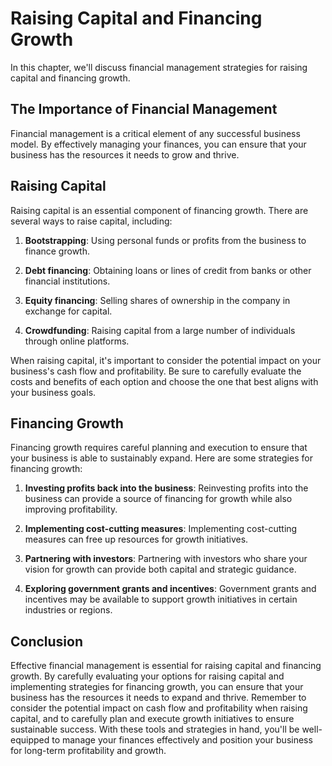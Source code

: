Raising Capital and Financing Growth
=====================================================================

In this chapter, we'll discuss financial management strategies for raising capital and financing growth.

The Importance of Financial Management
--------------------------------------

Financial management is a critical element of any successful business model. By effectively managing your finances, you can ensure that your business has the resources it needs to grow and thrive.

Raising Capital
---------------

Raising capital is an essential component of financing growth. There are several ways to raise capital, including:

1. **Bootstrapping**: Using personal funds or profits from the business to finance growth.

2. **Debt financing**: Obtaining loans or lines of credit from banks or other financial institutions.

3. **Equity financing**: Selling shares of ownership in the company in exchange for capital.

4. **Crowdfunding**: Raising capital from a large number of individuals through online platforms.

When raising capital, it's important to consider the potential impact on your business's cash flow and profitability. Be sure to carefully evaluate the costs and benefits of each option and choose the one that best aligns with your business goals.

Financing Growth
----------------

Financing growth requires careful planning and execution to ensure that your business is able to sustainably expand. Here are some strategies for financing growth:

1. **Investing profits back into the business**: Reinvesting profits into the business can provide a source of financing for growth while also improving profitability.

2. **Implementing cost-cutting measures**: Implementing cost-cutting measures can free up resources for growth initiatives.

3. **Partnering with investors**: Partnering with investors who share your vision for growth can provide both capital and strategic guidance.

4. **Exploring government grants and incentives**: Government grants and incentives may be available to support growth initiatives in certain industries or regions.

Conclusion
----------

Effective financial management is essential for raising capital and financing growth. By carefully evaluating your options for raising capital and implementing strategies for financing growth, you can ensure that your business has the resources it needs to expand and thrive. Remember to consider the potential impact on cash flow and profitability when raising capital, and to carefully plan and execute growth initiatives to ensure sustainable success. With these tools and strategies in hand, you'll be well-equipped to manage your finances effectively and position your business for long-term profitability and growth.
